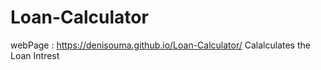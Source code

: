 # Loan-Calculator
webPage : https://denisouma.github.io/Loan-Calculator/
Calalculates the Loan Intrest
